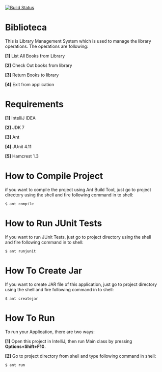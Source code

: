 [![Build Status](https://travis-ci.org/rajatguptarg/twu-biblioteca-rajatg.svg?branch=master)](https://travis-ci.org/rajatguptarg/twu-biblioteca-rajatg)

Biblioteca
===========

This is Library Management System which is used to manage the library operations. The operations are following:

**[1]** List All Books from Library

**[2]** Check Out books from library

**[3]** Return Books to library

**[4]** Exit from application

Requirements
============
**[1]** IntelliJ IDEA

**[2]** JDK 7

**[3]** Ant

**[4]** JUnit 4.11

**[5]** Hamcrest 1.3

How to Compile Project
=======================

if you want to compile the project using Ant Build Tool, just go to project directory 
using the shell and fire following command in to shell:

    $ ant compile

How to Run JUnit Tests
=======================

If you want to run JUnit Tests, just go to project directory using the shell 
and fire following command in to shell:

    $ ant runjunit

How To Create Jar
=================

If you want to create JAR file of this application, just go to project directory using the shell
and fire following command in to shell:
    
    $ ant createjar

How To Run
===========

To run your Application, there are two ways:

**[1]** Open this project in IntelliJ, then run Main class by pressing **Options+Shift+F10**.

**[2]** Go to project directory from shell and type following command in shell:
    
    $ ant run
